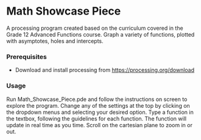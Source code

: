 # Math Showcase Piece
A processing program created based on the curriculum covered in the Grade 12 Advanced Functions course. Graph a variety of functions, plotted with asymptotes, holes and intercepts. 


### Prerequisites
- Download and install processing from https://processing.org/download
 
### Usage
Run Math_Showcase_Piece.pde and follow the instructions on screen to explore the program. Change any of the settings at the top by clicking on the dropdown menus and selecting your desired option. Type a function in the textbox, following the guidelines for each function. The function will update in real time as you time. Scroll on the cartesian plane to zoom in or out. 
